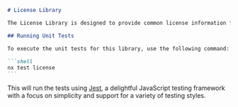 ````markdown
# License Library

The License Library is designed to provide common license information for services related to licensing. This library was generated using [Nx](https://nx.dev), a powerful set of tools for managing and generating projects.

## Running Unit Tests

To execute the unit tests for this library, use the following command:

```shell
nx test license
```
````

This will run the tests using [Jest](https://jestjs.io), a delightful JavaScript testing framework with a focus on simplicity and support for a variety of testing styles.

```

```
